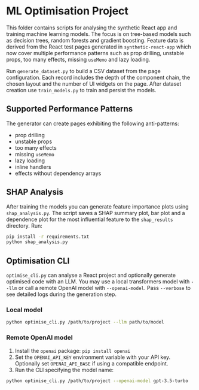 # ML Optimisation Project

This folder contains scripts for analysing the synthetic React app and training
machine learning models. The focus is on tree-based models such as decision
trees, random forests and gradient boosting. Feature data is derived from the
React test pages generated in `synthetic-react-app` which now cover multiple
performance patterns such as prop drilling, unstable props, too many effects,
missing `useMemo` and lazy loading.

Run `generate_dataset.py` to build a CSV dataset from the page configuration.
Each record includes the depth of the component chain, the chosen layout and the
number of UI widgets on the page. After dataset creation use `train_models.py`
to train and persist the models.

## Supported Performance Patterns
The generator can create pages exhibiting the following anti-patterns:
- prop drilling
- unstable props
- too many effects
- missing `useMemo`
- lazy loading
- inline handlers
- effects without dependency arrays

## SHAP Analysis

After training the models you can generate feature importance plots using
`shap_analysis.py`. The script saves a SHAP summary plot, bar plot and a
dependence plot for the most influential feature to the `shap_results`
directory. Run:

```bash
pip install -r requirements.txt
python shap_analysis.py
```

## Optimisation CLI

`optimise_cli.py` can analyse a React project and optionally generate optimised
code with an LLM. You may use a local transformers model with `--llm` or call a
remote OpenAI model with `--openai-model`. Pass `--verbose` to see detailed logs
during the generation step.

### Local model

```bash
python optimise_cli.py /path/to/project --llm path/to/model
```

### Remote OpenAI model

1. Install the `openai` package: `pip install openai`
2. Set the `OPENAI_API_KEY` environment variable with your API key. Optionally
   set `OPENAI_API_BASE` if using a compatible endpoint.
3. Run the CLI specifying the model name:

```bash
python optimise_cli.py /path/to/project --openai-model gpt-3.5-turbo
```
